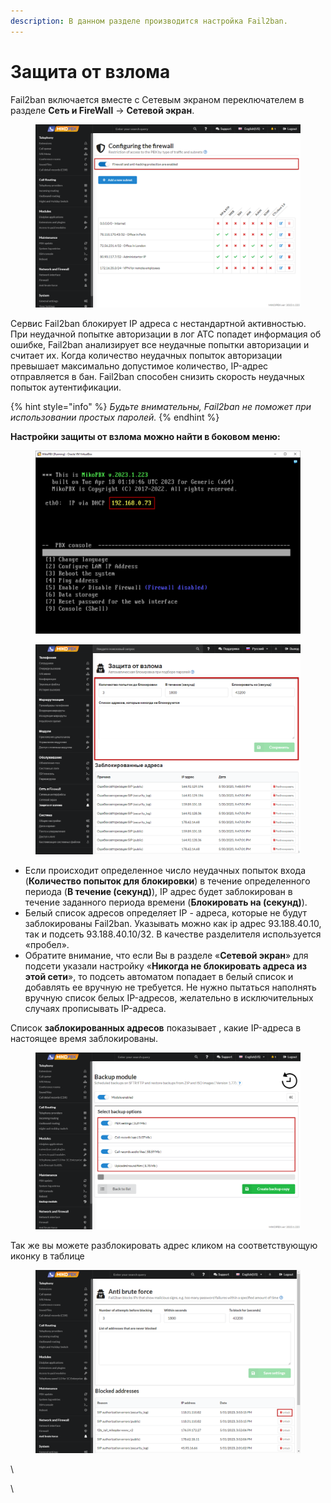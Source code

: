 ```yaml
---
description: В данном разделе производится настройка Fail2ban.
---
```


# Защита от взлома

Fail2ban включается вместе с Сетевым экраном переключателем в разделе **Сеть и FireWall** → **Сетевой экран**.

<figure><img src="../../.gitbook/assets/new1 (1).png" alt=""><figcaption></figcaption></figure>

Сервис Fail2ban блокирует IP адреса с нестандартной активностью.\
При неудачной попытке авторизации в лог АТС попадет информация об ошибке, Fail2ban анализирует все неудачные попытки авторизации и считает их. Когда количество неудачных попыток авторизации превышает максимально допустимое количество, IP-адрес отправляется в бан. Fail2ban способен снизить скорость неудачных попыток аутентификации.&#x20;

{% hint style="info" %}
_Будьте внимательны, Fail2ban не поможет при использовании простых паролей._
{% endhint %}

**Настройки защиты от взлома можно найти в боковом меню:**

<figure><img src="../../.gitbook/assets/new2 (1).png" alt=""><figcaption></figcaption></figure>

<figure><img src="../../.gitbook/assets/3 (1) (1).png" alt=""><figcaption></figcaption></figure>

* Если происходит определенное число неудачных попыток входа (**Количество попыток для блокировки**) в течение определенного периода (**В течение (секунд)**), IP адрес будет заблокирован в течение заданного периода времени (**Блокировать на (секунд)**).
* Белый список адресов определяет IP - адреса, которые не будут заблокированы Fail2ban. Указывать можно как ip адрес 93.188.40.10, так и подсеть 93.188.40.10/32. В качестве разделителя используется «пробел».
* Обратите внимание, что если Вы в разделе «**Сетевой экран**» для подсети указали настройку «**Никогда не блокировать адреса из этой сети**», то подсеть автоматом попадает в белый список и добавлять ее вручную не требуется. Не нужно пытаться наполнять вручную список белых IP-адресов, желательно в исключительных случаях прописывать IP-адреса.

Список **заблокированных адресов** показывает , какие IP-адреса в настоящее время заблокированы.

<figure><img src="../../.gitbook/assets/4 (24).png" alt=""><figcaption></figcaption></figure>

Так же вы можете разблокировать адрес кликом на соответствующую иконку в таблице

<figure><img src="../../.gitbook/assets/new3.png" alt=""><figcaption></figcaption></figure>

\


\
